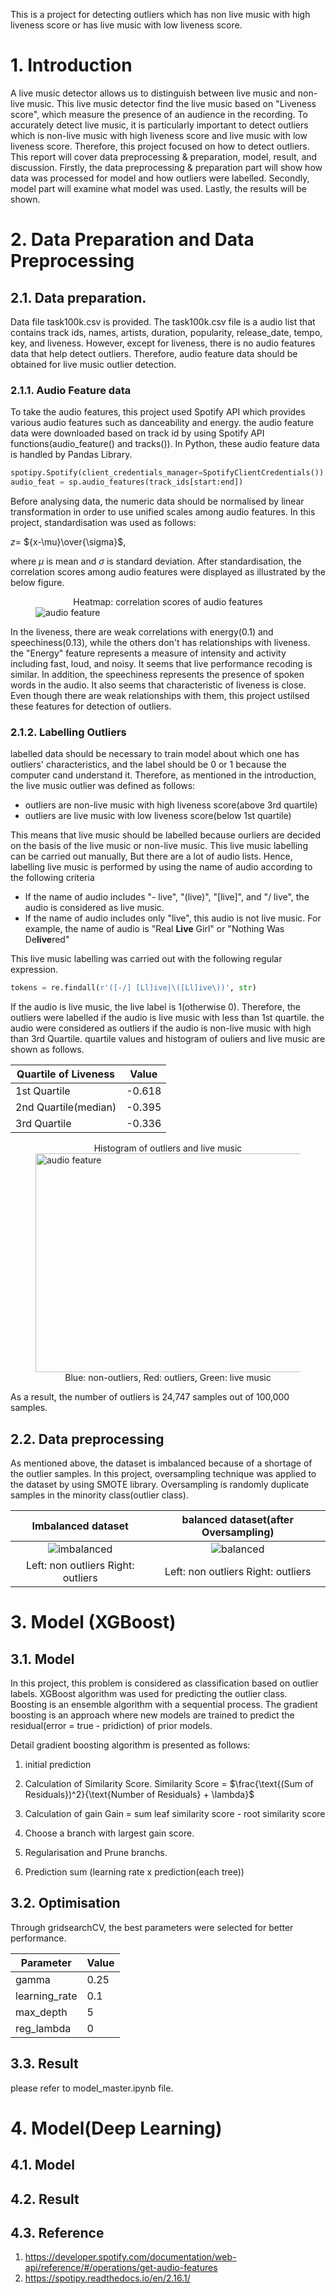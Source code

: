 
This is a project for detecting outliers which has non live music with high liveness score or has live music with low liveness score.

# 1. Introduction

A live music detector allows us to distinguish between live music and non-live music. This live music detector find the live music based on "Liveness score", which measure the presence of an audience in the recording. To accurately detect live music, it is particularly important to detect outliers which is non-live music with high liveness score and live music with low liveness score. Therefore, this project focused on how to detect outliers. 
This report will cover data preprocessing & preparation, model, result, and discussion. Firstly, the data preprocessing & preparation part will show how data was processed for model and how outliers were labelled. Secondly, model part will examine what model was used. Lastly, the results will be shown.

# 2. Data Preparation and Data Preprocessing
## 2.1. Data preparation.
Data file task100k.csv is provided. The task100k.csv file is a audio list that contains track ids, names, artists, duration, popularity, release_date, tempo, key, and liveness. However, except for liveness, there is no audio features data that help detect outliers. Therefore, audio feature data should be obtained for live music outlier detection.
### 2.1.1. Audio Feature data

To take the audio features, this project used Spotify API which provides various audio features such as danceability and energy. the audio feature data were downloaded based on track id by using Spotify API functions(audio_feature() and tracks()). In Python, these audio feature data is handled by Pandas Library.

```python
spotipy.Spotify(client_credentials_manager=SpotifyClientCredentials())
audio_feat = sp.audio_features(track_ids[start:end])
```



Before analysing data, the numeric data should be normalised by linear transformation in order to use unified scales among audio features. In this project, standardisation was used as follows:

$z =$ ${x-\mu}\over{\sigma}$,

where $\mu$ is mean and $\sigma$ is standard deviation. After standardisation, the correlation scores among audio features were displayed as illustrated by the below figure.

<figure>
    <figcaption align="center">Heatmap: correlation scores of audio features </figcaption>
    <img
    src="img/correlation.png"
    alt="audio feature">
</figure>

In the liveness, there are weak correlations with energy(0.1) and speechiness(0.13), while the others don't has relationships with liveness. the "Energy" feature represents a measure of intensity and activity including fast, loud, and noisy. It seems that live performance recoding is similar. In addition, the speechiness represents the presence of spoken words in the audio. It also seems that characteristic of liveness is close. Even though there are weak relationships with them, this project ustilsed these features for detection of outliers.

### 2.1.2. Labelling Outliers
labelled data should be necessary to train model about which one has outliers' characteristics, and the label should be 0 or 1 because the computer cand understand it. Therefore, as mentioned in the introduction, the live music outlier was defined as follows:

- outliers are non-live music with high liveness score(above 3rd quartile)
- outliers are live music with low liveness score(below 1st quartile)

This means that live music should be labelled because ourliers are decided on the basis of the live music or non-live music. This live music labelling can be carried out manually, But there are a lot of audio lists. Hence, labelling live music is performed by using the name of audio according to the following criteria

- If the name of audio includes "- live", "(live)", "[live]", and "/ live", the audio is considered as live music.
- If the name of audio includes only "live", this audio is not live music. For example, the name of audio is "Real **Live** Girl" or "Nothing Was De**live**red"

This live music labelling was carried out with the following regular expression.
```python
tokens = re.findall(r'([-/] [Ll]ive|\([Ll]ive\))', str)
``` 
If the audio is live music, the live label is 1(otherwise 0). Therefore, the outliers were labelled if the audio is live music with less than 1st quartile. the audio were considered as outliers if the audio is non-live music with high than 3rd Quartile. quartile values and histogram of ouliers and live music are shown as follows.

| Quartile of Liveness | Value |
| ----------------- | ----------- |
| 1st Quartile | -0.618 |
| 2nd Quartile(median) | -0.395 |
| 3rd Quartile | -0.336 |

<figure>
    <figcaption align="center"> Histogram of outliers and live music </figcaption>
    <img
    src="img/liveness_hist_all.png"
    alt="audio feature"
    align="center"
    style="width:500px; height:350px">
    <figcaption align="center"> Blue: non-outliers, Red: outliers, Green: live music</figcaption>
</figure>

As a result, the number of outliers is 24,747 samples out of 100,000 samples.

## 2.2. Data preprocessing
As mentioned above, the dataset is imbalanced because of a shortage of the outlier samples. In this project, oversampling technique was applied to the dataset by using SMOTE library. Oversampling is randomly duplicate samples in the minority class(outlier class). 

Imbalanced dataset             |  balanced dataset(after Oversampling)
:-------------------------:|:-------------------------:
![imbalanced](img/imbalanced.png)  |  ![balanced](img/balanced.png)
Left: non outliers Right: outliers| Left: non outliers Right: outliers

# 3. Model (XGBoost)
## 3.1. Model
In this project, this problem is considered as classification based on outlier labels. XGBoost algorithm was used for predicting the outlier class. Boosting is an ensemble algorithm with a sequential process. The gradient boosting is an approach where new models are trained to predict the residual(error = true - pridiction) of prior models. 

Detail gradient boosting algorithm is presented as follows:
1. initial prediction 
2. Calculation of Similarity Score.
    Similarity Score = $\frac{\text{(Sum of Residuals})^2}{\text{Number of Residuals} + \lambda}$

3. Calculation of gain
    Gain = sum leaf similarity score - root similarity score
    
4. Choose a branch with largest gain score.
5. Regularisation and Prune branchs.
6. Prediction sum (learning rate x prediction(each tree))

## 3.2. Optimisation


Through gridsearchCV, the best parameters were selected for better performance. 

| Parameter | Value |
| ----------------- | ----------- |
| gamma | 0.25 |
| learning_rate | 0.1 |
| max_depth | 5 |
| reg_lambda | 0 |

## 3.3. Result
please refer to model_master.ipynb file.

# 4. Model(Deep Learning)

## 4.1. Model

## 4.2. Result

## 4.3. Reference
1. https://developer.spotify.com/documentation/web-api/reference/#/operations/get-audio-features
2. https://spotipy.readthedocs.io/en/2.16.1/
